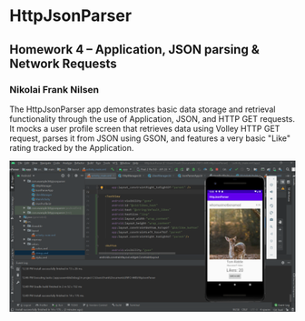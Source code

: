 # HttpJsonParser

## Homework 4 – Application, JSON parsing & Network Requests
### Nikolai Frank Nilsen

The HttpJsonParser app demonstrates basic data storage and retrieval functionality through the use of Application, JSON, and HTTP GET requests. It mocks a user profile screen that retrieves data using Volley HTTP GET request, parses it from JSON using GSON, and features a very basic "Like" rating tracked by the Application.

![emulator_screenshot](./screenshot.PNG)
